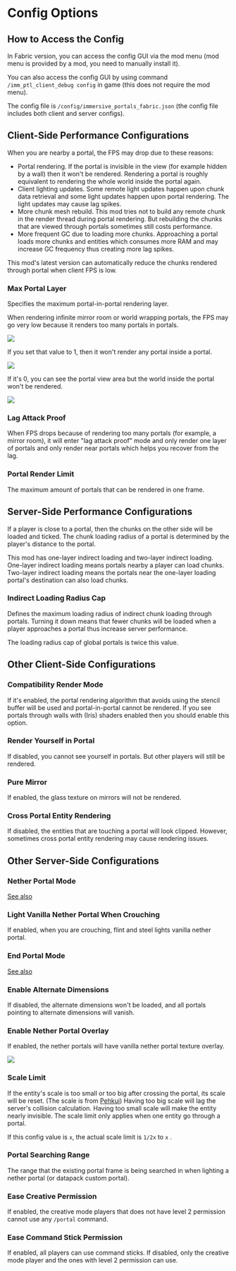 # Config Options

## How to Access the Config

In Fabric version, you can access the config GUI via the mod menu (mod menu is provided by a mod, you need to manually install it).

You can also access the config GUI by using command `/imm_ptl_client_debug config` in game (this does not require the mod menu).

The config file is `/config/immersive_portals_fabric.json` (the config file includes both client and server configs).

## Client-Side Performance Configurations

When you are nearby a portal, the FPS may drop due to these reasons:
* Portal rendering. If the portal is invisible in the view (for example hidden by a wall) then it won't be rendered. Rendering a portal is roughly equivalent to rendering the whole world inside the portal again.
* Client lighting updates. Some remote light updates happen upon chunk data retrieval and some light updates happen upon portal rendering. The light updates may cause lag spikes.
* More chunk mesh rebuild. This mod tries not to build any remote chunk in the render thread during portal rendering. But rebuilding the chunks that are viewed through portals sometimes still costs performance.
* More frequent GC due to loading more chunks. Approaching a portal loads more chunks and entities which consumes more RAM and may increase GC frequency thus creating more lag spikes.

This mod's latest version can automatically reduce the chunks rendered through portal when client FPS is low.

### Max Portal Layer

Specifies the maximum portal-in-portal rendering layer.

When rendering infinite mirror room or world wrapping portals, the FPS may go very low because it renders too many portals in portals.

![](https://i.loli.net/2021/11/20/xs9Fb6JDjgWNRlh.png)

If you set that value to 1, then it won't render any portal inside a portal.

![](https://i.loli.net/2021/11/20/8a9IntyHuMRBVcN.png)

If it's 0, you can see the portal view area but the world inside the portal won't be rendered.

![](https://i.loli.net/2021/11/20/NCKAx3HQZfDVrb7.png)

### Lag Attack Proof
When FPS drops because of rendering too many portals (for example, a mirror room), it will enter "lag attack proof" mode and only render one layer of portals and only render near portals which helps you recover from the lag.

### Portal Render Limit
The maximum amount of portals that can be rendered in one frame.

## Server-Side Performance Configurations

If a player is close to a portal, then the chunks on the other side will be loaded and ticked. The chunk loading radius of a portal is determined by the player's distance to the portal.

This mod has one-layer indirect loading and two-layer indirect loading. One-layer indirect loading means portals nearby a player can load chunks. Two-layer indirect loading means the portals near the one-layer loading portal's destination can also load chunks.

### Indirect Loading Radius Cap
Defines the maximum loading radius of indirect chunk loading through portals. Turning it down means that fewer chunks will be loaded when a player approaches a portal thus increase server performance.

The loading radius cap of global portals is twice this value.

## Other Client-Side Configurations
### Compatibility Render Mode
If it's enabled, the portal rendering algorithm that avoids using the stencil buffer will be used and portal-in-portal cannot be rendered. If you see portals through walls with (Iris) shaders enabled then you should enable this option.

### Render Yourself in Portal
If disabled, you cannot see yourself in portals. But other players will still be rendered.

### Pure Mirror
If enabled, the glass texture on mirrors will not be rendered.

### Cross Portal Entity Rendering
If disabled, the entities that are touching a portal will look clipped. However, sometimes cross portal entity rendering may cause rendering issues.

## Other Server-Side Configurations

### Nether Portal Mode
[See also](./Portals#nether-portals)

### Light Vanilla Nether Portal When Crouching

If enabled, when you are crouching, flint and steel lights vanilla nether portal.

### End Portal Mode
[See also](./Portals#end-portals)

### Enable Alternate Dimensions
If disabled, the alternate dimensions won't be loaded, and all portals pointing to alternate dimensions will vanish.

### Enable Nether Portal Overlay
If enabled, the nether portals will have vanilla nether portal texture overlay.

![](https://i.loli.net/2021/11/20/regLGPdYoUv9MHC.png)

### Scale Limit

If the entity's scale is too small or too big after crossing the portal, its scale will be reset. (The scale is from [Pehkui](https://www.curseforge.com/minecraft/mc-mods/pehkui)) Having too big scale will lag the server's collision calculation. Having too small scale will make the entity nearly invisible. The scale limit only applies when one entity go through a portal.

If this config value is `x`, the actual scale limit is `1/2x` to `x` .

### Portal Searching Range
The range that the existing portal frame is being searched in when lighting a nether portal (or datapack custom portal).

### Ease Creative Permission

If enabled, the creative mode players that does not have level 2 permission cannot use any `/portal` command.

### Ease Command Stick Permission

If enabled, all players can use command sticks. If disabled, only the creative mode player and the ones with level 2 permission can use.


